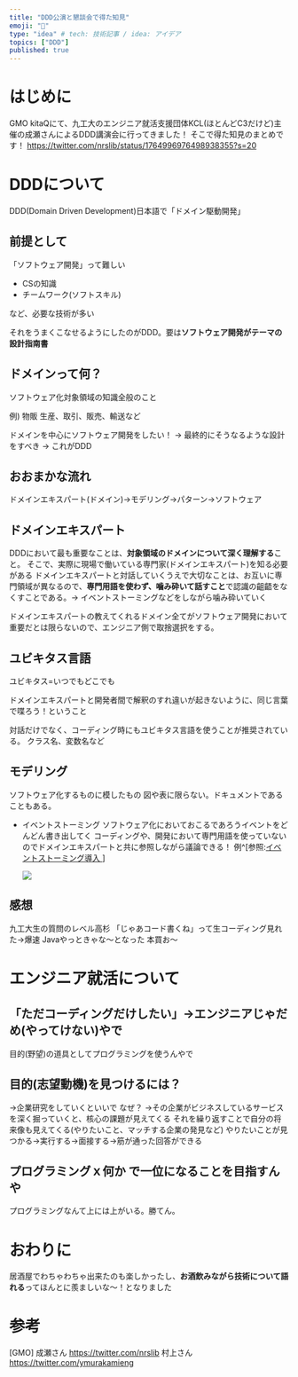```yaml
---
title: "DDD公演と懇談会で得た知見"
emoji: "🙆"
type: "idea" # tech: 技術記事 / idea: アイデア
topics: ["DDD"]
published: true
---
```

# はじめに
GMO kitaQにて、九工大のエンジニア就活支援団体KCL(ほとんどC3だけど)主催の成瀬さんによるDDD講演会に行ってきました！
そこで得た知見のまとめです！
https://twitter.com/nrslib/status/1764996976498938355?s=20
# DDDについて
DDD(Domain Driven Development)日本語で「ドメイン駆動開発」
## 前提として
「ソフトウェア開発」って難しい
* CSの知識
* チームワーク(ソフトスキル)

など、必要な技術が多い

それをうまくこなせるようにしたのがDDD。要は**ソフトウェア開発がテーマの設計指南書**
## ドメインって何？
ソフトウェア化対象領域の知識全般のこと

例) 物販
生産、取引、販売、輸送など

ドメインを中心にソフトウェア開発をしたい！
→ 最終的にそうなるような設計をすべき
→ これがDDD
## おおまかな流れ
ドメインエキスパート(ドメイン)→モデリング→パターン→ソフトウェア
## ドメインエキスパート
DDDにおいて最も重要なことは、**対象領域のドメインについて深く理解する**こと。
そこで、実際に現場で働いている専門家(ドメインエキスパート)を知る必要がある
ドメインエキスパートと対話していくうえで大切なことは、お互いに専門領域が異なるので、**専門用語を使わず、噛み砕いて話すこと**で認識の齟齬をなくすことである。→ イベントストーミングなどをしながら噛み砕いていく

ドメインエキスパートの教えてくれるドメイン全てがソフトウェア開発において重要だとは限らないので、エンジニア側で取捨選択をする。

## ユビキタス言語
ユビキタス=いつでもどこでも

ドメインエキスパートと開発者間で解釈のすれ違いが起きないように、同じ言葉で喋ろう！ということ

対話だけでなく、コーディング時にもユビキタス言語を使うことが推奨されている。
クラス名、変数名など
## モデリング
ソフトウェア化するものに模したもの
図や表に限らない。ドキュメントであることもある。

* イベントストーミング
    ソフトウェア化においておこるであろうイベントをどんどん書き出してく
    コーディングや、開発において専門用語を使っていないのでドメインエキスパートと共に参照しながら議論できる！
    例^[参照:[イベントストーミング導入
    ](https://zenn.dev/tkatsuma/articles/97931405cbcd94)]

    ![](https://storage.googleapis.com/zenn-user-upload/5746d2746b4a-20240307.png)
## 感想
九工大生の質問のレベル高杉
「じゃあコード書くね」って生コーディング見れた→爆速
Javaやっときゃな〜となった
本買お〜
# エンジニア就活について
## 「ただコーディングだけしたい」→エンジニアじゃだめ(やってけない)やで
目的(野望)の道具としてプログラミングを使うんやで
## 目的(志望動機)を見つけるには？
→企業研究をしていくといいで
なぜ？
→その企業がビジネスしているサービスを深く掘っていくと、核心の課題が見えてくる
それを繰り返すことで自分の将来像も見えてくる(やりたいこと、マッチする企業の発見など)
やりたいことが見つかる→実行する→面接する→筋が通った回答ができる
## プログラミングｘ何か で一位になることを目指すんや
プログラミングなんて上には上がいる。勝てん。
# おわりに
居酒屋でわちゃわちゃ出来たのも楽しかったし、**お酒飲みながら技術について語れる**ってほんとに羨ましいな〜！となりました
# 参考
[GMO]
成瀬さん https://twitter.com/nrslib
村上さん https://twitter.com/ymurakamieng

